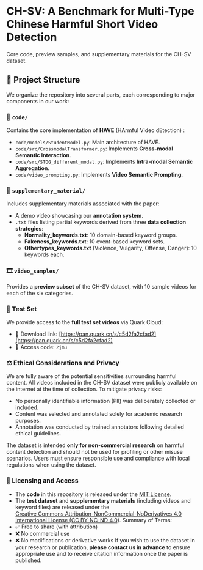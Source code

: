 # CH-SV: A Benchmark for Multi-Type Chinese Harmful Short Video Detection
Core code, preview samples, and supplementary materials for the CH-SV dataset.
## 📁 Project Structure

We organize the repository into several parts, each corresponding to major components in our work:

### 🔧 `code/`
Contains the core implementation of **HAVE** (HArmful Video dEtection) :
- `code/models/StudentModel.py`: Main architecture of HAVE.
- `code/src/CrossmodalTransformer.py`: Implements **Cross-modal Semantic Interaction**.
- `code/src/STOG_different_modal.py`: Implements **Intra-modal Semantic Aggregation**.
- `code/video_prompting.py`: Implements **Video Semantic Prompting**.

### 📁 `supplementary_material/`
Includes supplementary materials associated with the paper:
- A demo video showcasing our **annotation system**.
- `.txt` files listing partial keywords derived from three **data collection strategies**:
  - **Normality_keywords.txt**: 10 domain-based keyword groups.
  - **Fakeness_keywords.txt**: 10 event-based keyword sets.
  - **Othertypes_keywords.txt** (Violence, Vulgarity, Offense, Danger): 10 keywords each.

### 🎞️ `video_samples/`
Provides a **preview subset** of the CH-SV dataset, with 10 sample videos for each of the six categories.

### 🧪 Test Set

We provide access to the **full test set videos** via Quark Cloud:

- 🔗 Download link: [https://pan.quark.cn/s/c5d2fa2cfad2](https://pan.quark.cn/s/c5d2fa2cfad2)  
- 🔐 Access code: `Zjmu`

### ⚖️ Ethical Considerations and Privacy

We are fully aware of the potential sensitivities surrounding harmful content. All videos included in the CH-SV dataset were publicly available on the internet at the time of collection. To mitigate privacy risks:

- No personally identifiable information (PII) was deliberately collected or included.
- Content was selected and annotated solely for academic research purposes.
- Annotation was conducted by trained annotators following detailed ethical guidelines.

The dataset is intended **only for non-commercial research** on harmful content detection and should not be used for profiling or other misuse scenarios. Users must ensure responsible use and compliance with local regulations when using the dataset.

### 📄 Licensing and Access

- The **code** in this repository is released under the [MIT License](./LICENSE).
- The **test dataset** and **supplementary materials** (including videos and keyword files) are released under the  
  [Creative Commons Attribution-NonCommercial-NoDerivatives 4.0 International License (CC BY-NC-ND 4.0)](https://creativecommons.org/licenses/by-nc-nd/4.0/).
Summary of Terms:
- ✅ Free to share (with attribution)
- ❌ No commercial use
- ❌ No modifications or derivative works
If you wish to use the dataset in your research or publication, **please contact us in advance** to ensure appropriate use and to receive citation information once the paper is published.



